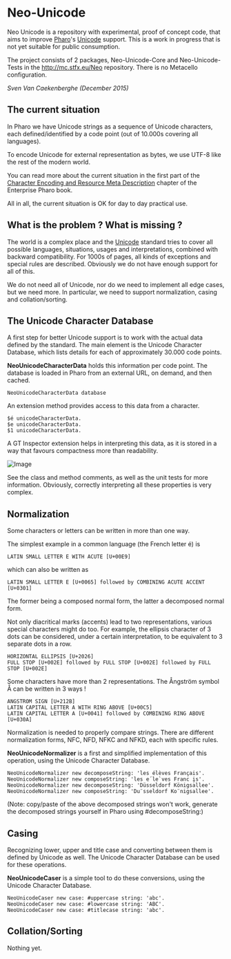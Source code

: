 # Neo-Unicode

Neo Unicode is a repository with experimental, proof of concept code, that aims to improve
[Pharo](http://www.pharo.org)'s [Unicode](https://en.wikipedia.org/wiki/Unicode) support. 
This is a work in progress that is not yet suitable for public consumption.

The project consists of 2 packages, Neo-Unicode-Core and Neo-Unicode-Tests
in the http://mc.stfx.eu/Neo repository. There is no Metacello configuration.

_Sven Van Caekenberghe (December 2015)_


## The current situation

In Pharo we have Unicode strings as a sequence of Unicode characters, 
each defined/identified by a code point (out of 10.000s covering all languages).

To encode Unicode for external representation as bytes, we use UTF-8 like the rest of the modern world. 

You can read more about the current situation in the first part of the [Character Encoding and Resource Meta Description](http://files.pharo.org/books/enterprisepharo/book/Zinc-Encoding-Meta/Zinc-Encoding-Meta.html) chapter of the Enterprise Pharo book.

All in all, the current situation is OK for day to day practical use.


## What is the problem ? What is missing ?

The world is a complex place and the [Unicode](http://www.unicode.org) standard 
tries to cover all possible languages, situations, usages and interpretations, combined with backward compatibility. 
For 1000s of pages, all kinds of exceptions and special rules are described.
Obviously we do not have enough support for all of this.

We do not need all of Unicode, nor do we need to implement all edge cases, but we need more. 
In particular, we need to support normalization, casing and collation/sorting.


## The Unicode Character Database

A first step for better Unicode support is to work with the actual data defined by the standard.
The main element is the Unicode Character Database, which lists details for each of approximately 30.000 code points.

**NeoUnicodeCharacterData** holds this information per code point.
The database is loaded in Pharo from an external URL, on demand, and then cached.

    NeoUnicodeCharacterData database
    
An extension method provides access to this data from a character.

    $é unicodeCharacterData.
    $e unicodeCharacterData.
    $1 unicodeCharacterData.

A GT Inspector extension helps in interpreting this data, 
as it is stored in a way that favours compactness more than readability.

![Image](https://raw.githubusercontent.com/svenvc/docs/master/neo/custom-ucd-inspector.png)

See the class and method comments, as well as the unit tests for more information.
Obviously, correctly interpreting all these properties is very complex.


## Normalization

Some characters or letters can be written in more than one way.

The simplest example in a common language (the French letter é) is

    LATIN SMALL LETTER E WITH ACUTE [U+00E9]

which can also be written as

    LATIN SMALL LETTER E [U+0065] followed by COMBINING ACUTE ACCENT [U+0301]

The former being a composed normal form, the latter a decomposed normal form. 

Not only diacritical marks (accents) lead to two representations, various special characters might do too.
For example, the ellipsis character of 3 dots can be considered, under a certain interpretation, 
to be equivalent to 3 separate dots in a row.

    HORIZONTAL ELLIPSIS [U+2026]
    FULL STOP [U+002E] followed by FULL STOP [U+002E] followed by FULL STOP [U+002E]

Some characters have more than 2 representations. The Ångström symbol Å can be written in 3 ways !

    ANGSTROM SIGN [U+212B]
    LATIN CAPITAL LETTER A WITH RING ABOVE [U+00C5]
    LATIN CAPITAL LETTER A [U+0041] followed by COMBINING RING ABOVE [U+030A]

Normalization is needed to properly compare strings.
There are different normalization forms, NFC, NFD, NFKC and NFKD, each with specific rules.

**NeoUnicodeNormalizer** is a first and simplified implementation of this operation,
using the Unicode Character Database.

    NeoUnicodeNormalizer new decomposeString: 'les élèves Français'.
    NeoUnicodeNormalizer new composeString: 'les e´le`ves Franc ̧is'.
    NeoUnicodeNormalizer new decomposeString: 'Düsseldorf Königsallee'.
    NeoUnicodeNormalizer new composeString: 'Du¨sseldorf Ko¨nigsallee'.

(Note: copy/paste of the above decomposed strings won't work,
generate the decomposed strings yourself in Pharo using #decomposeString:)


## Casing

Recognizing lower, upper and title case and converting between them is defined by Unicode as well.
The Unicode Character Database can be used for these operations.

**NeoUnicodeCaser** is a simple tool to do these conversions,
using the Unicode Character Database.

    NeoUnicodeCaser new case: #uppercase string: 'abc'.
    NeoUnicodeCaser new case: #lowercase string: 'ABC'.
    NeoUnicodeCaser new case: #titlecase string: 'abc'.


## Collation/Sorting

Nothing yet.
